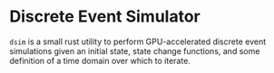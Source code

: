 
# Discrete Event Simulator

`dsim` is a small rust utility to perform GPU-accelerated discrete event simulations
given an initial state, state change functions, and some definition of a time domain over which to iterate.



